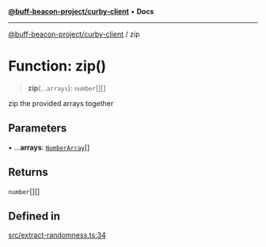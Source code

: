 [**@buff-beacon-project/curby-client**](../index.md) • **Docs**

***

[@buff-beacon-project/curby-client](../index.md) / zip

# Function: zip()

> **zip**(...`arrays`): `number`[][]

zip the provided arrays together

## Parameters

• ...**arrays**: [`NumberArray`](../type-aliases/NumberArray.md)[]

## Returns

`number`[][]

## Defined in

[src/extract-randomness.ts:34](https://github.com/buff-beacon-project/curby-js-client/blob/ad263e3f2ef194a96a0a2fa193e82c0d10bbd65c/src/extract-randomness.ts#L34)

